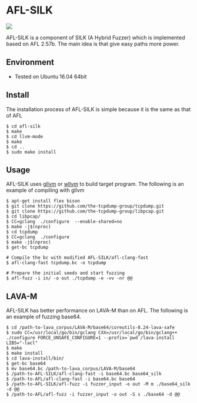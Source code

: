 # AFL-SILK
![](https://img.shields.io/hexpm/l/plug?style=flat-square)

  AFL-SILK is a component of SILK (A Hybrid Fuzzer) which is implemented based on AFL 2.57b. The main idea is that give easy paths more power.
  
  ## Environment
  - Tested on Ubuntu 16.04 64bit
  ## Install
  The installation process of AFL-SILK is simple because it is the same as that of AFL
 
    $ cd afl-silk
    $ make
    $ cd llvm-mode
    $ make
    $ cd ..
    $ sudo make install
  
  ## Usage
  AFL-SILK uses [gllvm](https://github.com/SRI-CSL/gllvm) or [wllvm](https://github.com/SRI-CSL/whole-program-llvm) to build target program. The following is an example of compiling with gllvm
  
    $ apt-get install flex bison
    $ git clone https://github.com/the-tcpdump-group/tcpdump.git
    $ git clone https://github.com/the-tcpdump-group/libpcap.git
    $ cd libpcap/ 
    $ CC=gclang  ./configure  --enable-shared=no
    $ make -j$(nproc)
    $ cd tcpdump
    $ CC=gclang  ./configure
    $ make -j$(nproc)
    $ get-bc tcpdump
    
    # Compile the bc with modified AFL-SILK/afl-clang-fast
    $ afl-clang-fast tcpdump.bc -o tcpdump
    
    # Prepare the initial seeds and start fuzzing
    $ afl-fuzz -i in/ -o out ./tcpdump -e -vv -nr @@
    

  ## LAVA-M
  AFL-SILK has better performance on LAVA-M than on AFL. The following is an example of fuzzing base64.
    
    $ cd /path-to-lava_corpus/LAVA-M/base64/coreutils-8.24-lava-safe
    $ sudo CC=/usr/local/go/bin/gclang CXX=/usr/local/go/bin/gclang++ ./configure FORCE_UNSAFE_CONFIGURE=1 --prefix=`pwd`/lava-install LIBS="-lacl"
    $ make
    $ make install
    $ cd lava-install/bin/
    $ get-bc base64
    $ mv base64.bc /path-to-lava_corpus/LAVA-M/base64
    $ /path-to-AFL-SILK/afl-clang-fast -i base64.bc base64_silk
    $ /path-to-AFL/afl-clang-fast -i base64.bc base64
    $ /path-to-AFL-SILK/afl-fuzz -i fuzzer_input -o out -M m ./base64_silk -d @@
    $ /path-to-AFL/afl-fuzz -i fuzzer_input -o out -S s ./base64 -d @@
    
